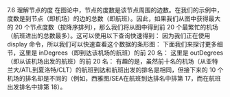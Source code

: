 
7.6 理解节点的度
在图论中，节点的度数是该节点周围的边数。在我们的示例中，度数是到节点（即机场）的边的总数（即航班）。因此，如果我们从图中获得最大的 20 个节点度数（按降序排列），那么我们将从图中得到前 20 个最繁忙的机场（航班进出的总数最多）。这可以使用以下查询快速得到：
因为我们正在使用 display 命令，所以我们可以快速查看这个数据的条形图：
下面我们来探讨更多细节，这里是 inDegrees（即到达该机场的航班）的前 20 名：
这里是 outDegrees（即从该机场出发的航班）的前 20 名：
有趣的是，虽然前十名的机场（从亚特兰大/ATL到夏洛特/CLT）的航班到达和航班出发的排名是相同，但接下来的 10 个机场的排名却是不同的（例如，西雅图/SEA在航班到达排名中排第 17，而在航班出发排名中排第 18）。
